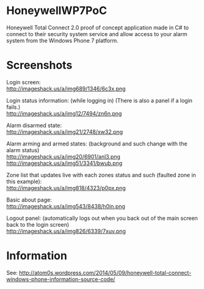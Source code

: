 HoneywellWP7PoC
===============

Honeywell Total Connect 2.0 proof of concept application made in C# to connect to their security system service and allow access to your alarm system from the Windows Phone 7 platform.

Screenshots
===============
Login screen:<br/>
http://imageshack.us/a/img689/1346/6c3x.png

Login status information: (while logging in) (There is also a panel if a login fails.)<br/>
http://imageshack.us/a/img12/7494/zn6n.png

Alarm disarmed state:<br/>
http://imageshack.us/a/img21/2748/xw32.png

Alarm arming and armed states: (background and such change with the alarm status)<br/>
http://imageshack.us/a/img20/6901/anl3.png
http://imageshack.us/a/img51/3341/bwub.png

Zone list that updates live with each zones status and such (faulted zone in this example):<br/>
http://imageshack.us/a/img818/4323/p0px.png

Basic about page:<br/>
http://imageshack.us/a/img543/8438/h0in.png

Logout panel: (automatically logs out when you back out of the main screen back to the login screen)<br/>
http://imageshack.us/a/img826/6339/7xuv.png

Information
===================
See: http://atom0s.wordpress.com/2014/05/09/honeywell-total-connect-windows-phone-information-source-code/
